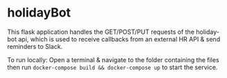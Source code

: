# holidayBot

This flask application handles the GET/POST/PUT requests of the holiday-bot api, which is used to receive callbacks from an external HR API & send reminders to Slack.

To run locally:
Open a terminal & navigate to the folder containing the files then run `docker-compose build && docker-compose up` to start the service.
